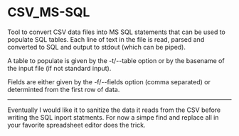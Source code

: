 # CSV_MS-SQL

Tool to convert CSV data files into MS SQL statements that
can be used to populate SQL tables. Each line of text in
the file is read, parsed and converted to SQL and output
to stdout (which can be piped).

A table to populate is given by the -t/--table option or
by the basename of the input file (if not standard input).

Fields are either given by the -f/--fields option (comma
separated) or determinted from the first row of data.

--------------------------------------------------------

Eventually I would like it to sanitize the data it reads 
from the CSV before writing the SQL inport statments.
For now a simpe find and replace all in your favorite 
spreadsheet editor does the trick.
